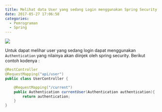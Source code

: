 ```yaml
---
title: Melihat data User yang sedang Login menggunakan Spring Security
date: 2017-05-27 17:06:58
categories:
  - Pemrograman
  - Spring
---
```

![](https://ordina-jworks.github.io/img/spring-security-logo.png)

Untuk dapat melihar user yang sedang login dapat menggunakan `Authentication` yang nilainya akan diinjek oleh spring security. Berikut contoh kodenya :
```java
@RestController
@RequestMapping("api/user")
public class UserController {

    @RequestMapping("/current")
    public Authentication currentUser(Authentication authentication){
        return authentication;
    }
}
```
